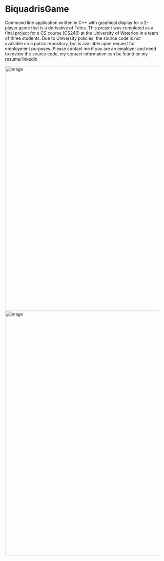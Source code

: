# BiquadrisGame
Command line application written in C++ with graphical display for a 2-player game that is a derivative of Tetris. This project was completed as a final project for a CS course (CS246) at the University of Waterloo in a team of three students. Due to University policies, the source code is not available on a public repository, but is available upon request for employment purposes. Please contact me if you are an employer and need to review the source code, my contact information can be found on my resume/linkedin.

<img width="800" alt="image" src="https://user-images.githubusercontent.com/72893559/148709738-6e1d2588-b5fe-4876-a998-f155eba67db3.png">
<img width="800" alt="image" src="https://user-images.githubusercontent.com/72893559/148709871-444b4f87-da45-4b92-a792-0bae52abc8e9.png">
